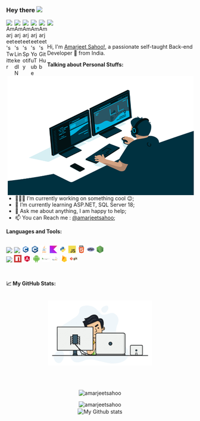 ### Hey there <img src="https://media.giphy.com/media/hvRJCLFzcasrR4ia7z/giphy.gif" width="25px">

<a href="https://twitter.com/amarjeetsahoo09">
  <img align="left" alt="Amarjeet's Twitter" width="22px" src="https://raw.githubusercontent.com/peterthehan/peterthehan/master/assets/twitter.svg" />
</a>

<a href="https://www.linkedin.com/in/amarjeetsahoo2000">
  <img align="left" alt="Amarjeet's LinkedIN" width="22px" src="https://raw.githubusercontent.com/peterthehan/peterthehan/master/assets/linkedin.svg" />
</a>

<a href="https://open.spotify.com/user/3oe8m2nl8wxobwasdhfqol11m">
  <img align="left" alt="Amarjeet's Spotify" width="22px" src="https://upload.wikimedia.org/wikipedia/commons/thumb/1/19/Spotify_logo_without_text.svg/225px-Spotify_logo_without_text.svg.png" />
</a>

<a href="https://www.youtube.com/channel/UCU4bjQs8zkLE27rHr92FE0g">
  <img align="left" alt="Amarjeet's YouTube" width="22px" src="https://raw.githubusercontent.com/peterthehan/peterthehan/master/assets/youtube.svg" />
</a>

<a href="https://github.com/amarjeetsahoo">
  <img align="left" alt="Amarjeet's GitHub" width="22px" src="https://raw.githubusercontent.com/peterthehan/peterthehan/master/assets/github.svg" />
</a>


![](https://visitor-badge.glitch.me/badge?page_id=amarjeetsahoo.amarjeetsahoo)

<br>

Hi, I'm [Amarjeet Sahoo!](https://www.linkedin.com/in/amarjeetsahoo2000/), a passionate self-taught Back-end Developer 🚀 from India.
<img align="right" alt="GIF" src="https://raw.githubusercontent.com/amarjeetsahoo/amarjeetsahoo/main/code.gif" width="500" height="320" />

**Talking about Personal Stuffs:**

- 👨🏽‍💻 I’m currently working on something cool :wink:;
- 🌱 I’m currently learning ASP.NET, SQL Server 18; 
- 💬 Ask me about anything, I am happy to help;
- 📫 You can Reach me : [@amarjeetsahoo](https://www.linkedin.com/in/amarjeetsahoo2000/);

**Languages and Tools:**  

<code><img height="20" src="https://upload.wikimedia.org/wikipedia/commons/thumb/a/a3/.NET_Logo.svg/1024px-.NET_Logo.svg.png"></code>
<code><img height="20" src="https://www.pngitem.com/pimgs/m/394-3944585_microsoft-sql-server-2012-hd-png-download.png"></code>
<code><img height="20" src="https://raw.githubusercontent.com/github/explore/80688e429a7d4ef2fca1e82350fe8e3517d3494d/topics/c/c.png"></code>
<code><img height="20" src="https://raw.githubusercontent.com/github/explore/80688e429a7d4ef2fca1e82350fe8e3517d3494d/topics/cpp/cpp.png"></code>
<code><img height="20" src="https://raw.githubusercontent.com/github/explore/80688e429a7d4ef2fca1e82350fe8e3517d3494d/topics/java/java.png"></code>
<code><img height="20" src="https://raw.githubusercontent.com/github/explore/80688e429a7d4ef2fca1e82350fe8e3517d3494d/topics/kotlin/kotlin.png"></code>
<code><img height="20" src="https://raw.githubusercontent.com/github/explore/80688e429a7d4ef2fca1e82350fe8e3517d3494d/topics/python/python.png"></code>
<code><img height="20" src="https://raw.githubusercontent.com/github/explore/80688e429a7d4ef2fca1e82350fe8e3517d3494d/topics/javascript/javascript.png"></code>
<code><img height="20" src="https://raw.githubusercontent.com/github/explore/80688e429a7d4ef2fca1e82350fe8e3517d3494d/topics/html/html.png"></code>
<code><img height="20" src="https://raw.githubusercontent.com/github/explore/80688e429a7d4ef2fca1e82350fe8e3517d3494d/topics/php/php.png"></code>
<code><img height="20" src="https://raw.githubusercontent.com/github/explore/80688e429a7d4ef2fca1e82350fe8e3517d3494d/topics/nodejs/nodejs.png"></code>
<br>
<code><img height="20" src="https://camo.githubusercontent.com/06d41b00dd04c22243649eb683ca1b10a9fae6bc4fa0d89b4f4041a20e30b65a/68747470733a2f2f63646e2e737667706f726e2e636f6d2f6c6f676f732f6865726f6b752e737667"></code>
<code><img height="20" src="https://raw.githubusercontent.com/github/explore/80688e429a7d4ef2fca1e82350fe8e3517d3494d/topics/npm/npm.png"></code>
<code><img height="20" src="https://raw.githubusercontent.com/github/explore/80688e429a7d4ef2fca1e82350fe8e3517d3494d/topics/angular/angular.png"></code>
<code><img height="20" src="https://raw.githubusercontent.com/github/explore/80688e429a7d4ef2fca1e82350fe8e3517d3494d/topics/android/android.png"></code>
<code><img height="20" src="https://raw.githubusercontent.com/github/explore/80688e429a7d4ef2fca1e82350fe8e3517d3494d/topics/mongodb/mongodb.png"></code>
<code><img height="20" src="https://raw.githubusercontent.com/github/explore/80688e429a7d4ef2fca1e82350fe8e3517d3494d/topics/mysql/mysql.png"></code>
<code><img height="20" src="https://raw.githubusercontent.com/github/explore/80688e429a7d4ef2fca1e82350fe8e3517d3494d/topics/firebase/firebase.png"></code>
<code><img height="20" src="https://raw.githubusercontent.com/github/explore/80688e429a7d4ef2fca1e82350fe8e3517d3494d/topics/git/git.png"></code>
<br>
<br>
---

**📈 My GitHub Stats:**
<p align="center">
<br><img src="https://raw.githubusercontent.com/amarjeetsahoo/amarjeetsahoo/main/hadder.gif" width="280px"><br><br>
</p>
<br>
<p align="center"> <img src="https://github-readme-stats.vercel.app/api/top-langs/?username=amarjeetsahoo&theme=gotham" alt="amarjeetsahoo" />
<p align="center"> <img src="https://github-readme-stats.vercel.app/api?username=amarjeetsahoo&show_icons=true&theme=gotham" alt="amarjeetsahoo" />
<br>
<img alt="My Github stats" align="center" border-radius="40px" width="800px" height="200px" src="https://github-readme-streak-stats.herokuapp.com/?user=amarjeetsahoo&layout=compact" alt="amarjeetsahoo" />
